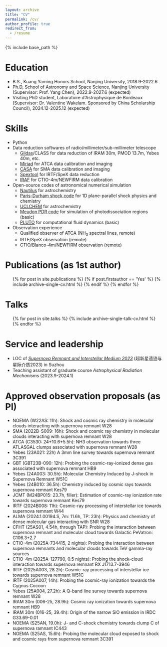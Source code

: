 ```yaml
---
layout: archive
title: "CV"
permalink: /cv/
author_profile: true
redirect_from:
  - /resume
---
```


{% include base_path %}

Education
======
* B.S., Kuang Yaming Honors School, Nanjing University, 2018.9-2022.6
* Ph.D, School of Astronomy and Space Science, Nanjing University (Supervisor: Prof. Yang Chen), 2022.9-2027.6 (expected)
* Visiting PhD student, Laboratoire d'Astrophysique de Bordeaux (Supervisor: Dr. Valentine Wakelam. Sponsored by China Scholarship Council), 2024.12-2025.12 (expected)
  
Skills
======
* Python
* Data reduction softwares of radio/millimeter/sub-millimeter telescope
  * [Gildas](https://www.iram.fr/IRAMFR/GILDAS/)/CLASS for data reduction of IRAM 30m, PMOD 13.7m, Yebes 40m, etc.
  * [Miriad](https://www.atnf.csiro.au/computing/software/miriad/) for ATCA data calibration and imaging
  * [CASA](https://casa.nrao.edu/casa_obtaining.shtml) for SMA data calibration and imaging
  * [Spextool](https://irtfweb.ifa.hawaii.edu/~spex/observer/) for IRTF/SpeX data reduction
  * [IRAF](https://iraf.noirlab.edu/) for CTIO-4m/NEWFIRM data calibration
* Open-source codes of astronomical numerical simulation
  * [Nautilus](https://forge.oasu.u-bordeaux.fr/LAB/astrochem-tools/pnautilus) for astrochemistry
  * [Paris-Durham shock code](https://ism.obspm.fr/shock.html) for 1D plane-parallel shock physics and chemistry
  * [UCLCHEM](https://uclchem.github.io/) for astrochemistry
  * [Meudon PDR code](https://ism.obspm.fr/pdr.html) for simulation of photodissociation regions (basic)
  * [PLUTO](http://plutocode.ph.unito.it/) for computational fluid dynamics (basic)
* Observation experience
  * Qualified observer of ATCA (NH<sub>3</sub> spectral lines, remote)
  * IRTF/SpeX observation (remote)
  * CTIO/Blanco-4m/NEWFIRM observation (remote)

Publications (as 1st author)
======
  <ul>{% for post in site.publications %}
    {% if post.firstauthor == 'Yes' %}
    {% include archive-single-cv.html %}
    {% endif %}
  {% endfor %}</ul>
  
Talks
======
  <ul>{% for post in site.talks %}
    {% include archive-single-talk-cv.html %}
  {% endfor %}</ul>
  
Service and leadership
======
* LOC of [*Supernova Remnant and Interstellar Medium 2023*](https://astronomy.nju.edu.cn/njdx/front/expand/registration/view.do?iid=85) (超新星遗迹与星际介质2023) in Suzhou
* Teaching assistant of graduate course _Astrophysical Radiation Mechanisms_ (2023.9-2024.1)

Approved observation proposals (as PI)
=====
* NOEMA (W22AS: 11h): Shock and cosmic ray chemistry in molecular clouds interacting with supernova remnant W28
* SMA (2022B-S009: 16h): Shock and cosmic ray chemistry in molecular clouds interacting with supernova remnant W28
* ATCA (C3530: 24+10.6+5.5h): NH3 observation towards three ATLASGAL clumps associated with supernova remnant W28 
* Yebes (23A021: 22h) A 3mm line survey towards supernova remnant 3C391 
* GBT (GBT23B-090: 12h): Probing the cosmic-ray-ionized dense gas associated with supernova remnant HB9
* Yebes (24A003: 30.5h): Molecular Chemistry Induced by J-shock in Supernova Remnant W51C
* Yebes (24B010: 36.5h): Chemistry induced by cosmic rays towards supernova remnant Kes79
* JCMT (M24BP015: 23.7h, filler): Estimation of cosmic-ray ionization rate towards supernova remnant Kes79
* IRTF (2024B008: 11h): Cosmic-ray processing of interstellar ice towards supernova remnant W44
* ALMA (2024.1.00194.S, 7m: 11.6h, TP: 23h): Physics and chemistry of dense molecular gas interacting with SNR W28
* CFHT (25AS01, 4.54h, through TAP): Probing the interaction between supernova remnant and molecular cloud towards Galactic PeVatron: G106.3+2.7
* CTIO-4m (2025A-734415, 2 nights): Probing the interaction between supernova remnants and molecular clouds towards TeV gamma-ray sources
* CTIO-4m (2025A-127790, 0.5 nights): Probing the shock-cloud interaction towards supernova remnant RX J1713.7-3946
* IRTF (2025A003, 28.2h): Cosmic-ray processing of interstellar ice towards supernova remnant W51C
* IRTF (2025A007, 14h): Probing the cosmic-ray ionization towards the Cygnus Cocoon
* Yebes (25A004, 27.2h): A Q-band line survey towards supernova remnant W28
* IRAM 30m (006-25, 28.9h): Cosmic ray ionization towards supernova remnant HB9
* IRAM 30m (016-25, 39.4h): Origin of the narrow SiO emission in IRDC G33.69-0.01
* NOEMA (S25AN, 19.0h): J- and C-shock chemistry towards clump C of supernova ramnant IC443
* NOEMA (S25AS, 15.6h): Probing the molecular cloud exposed to shock and cosmic rays from supernova remnant 3C391
